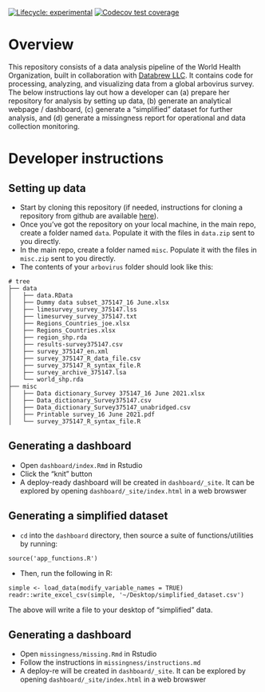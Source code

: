 
<!-- README.md is generated from README.Rmd. Please edit that file -->

<!-- badges: start -->

[![Lifecycle:
experimental](https://img.shields.io/badge/lifecycle-experimental-orange.svg)](https://lifecycle.r-lib.org/articles/stages.html#experimental)
[![Codecov test
coverage](https://codecov.io/gh/databrew/arbovirus/branch/main/graph/badge.svg)](https://codecov.io/gh/databrew/arbovirus?branch=main)
<!-- badges: end -->

# Overview

This repository consists of a data analysis pipeline of the World Health
Organization, built in collaboration with [Databrew
LLC](https://databrew.cc). It contains code for processing, analyzing,
and visualizing data from a global arbovirus survey. The below
instructions lay out how a developer can (a) prepare her repository for
analysis by setting up data, (b) generate an analytical webpage /
dashboard, (c) generate a “simplified” dataset for further analysis, and
(d) generate a missingness report for operational and data collection
monitoring.

# Developer instructions

## Setting up data

  - Start by cloning this repository (if needed, instructions for
    cloning a repository from github are available
    [here](https://docs.github.com/en/repositories/creating-and-managing-repositories/cloning-a-repository)).
  - Once you’ve got the repository on your local machine, in the main
    repo, create a folder named `data`. Populate it with the files in
    `data.zip` sent to you directly.
  - In the main repo, create a folder named `misc`. Populate it with the
    files in `misc.zip` sent to you directly.
  - The contents of your `arbovirus` folder should look like this:

<!-- end list -->

    # tree
    ├── data
    │   ├── data.RData
    │   ├── Dummy data subset_375147_16 June.xlsx
    │   ├── limesurvey_survey_375147.lss
    │   ├── limesurvey_survey_375147.txt
    │   ├── Regions_Countries_joe.xlsx
    │   ├── Regions_Countries.xlsx
    │   ├── region_shp.rda
    │   ├── results-survey375147.csv
    │   ├── survey_375147_en.xml
    │   ├── survey_375147_R_data_file.csv
    │   ├── survey_375147_R_syntax_file.R
    │   ├── survey_archive_375147.lsa
    │   └── world_shp.rda
    ├── misc
    │   ├── Data dictionary_Survey 375147_16 June 2021.xlsx
    │   ├── Data_dictionary_Survey375147.csv
    │   ├── Data_dictionary_Survey375147_unabridged.csv
    │   ├── Printable survey_16 June 2021.pdf
    │   └── survey_375147_R_syntax_file.R

## Generating a dashboard

  - Open `dashboard/index.Rmd` in Rstudio  
  - Click the “knit” button
  - A deploy-ready dashboard will be created in `dashboard/_site`. It
    can be explored by opening `dashboard/_site/index.html` in a web
    browswer

## Generating a simplified dataset

  - `cd` into the `dashboard` directory, then source a suite of
    functions/utilities by running:

<!-- end list -->

    source('app_functions.R')

  - Then, run the following in R:

<!-- end list -->

    simple <- load_data(modify_variable_names = TRUE)
    readr::write_excel_csv(simple, '~/Desktop/simplified_dataset.csv')

The above will write a file to your desktop of “simplified” data.

## Generating a dashboard

  - Open `missingness/missing.Rmd` in Rstudio  
  - Follow the instructions in `missingness/instructions.md`  
  - A deploy-re will be created in `dashboard/_site`. It can be explored
    by opening `dashboard/_site/index.html` in a web browswer
